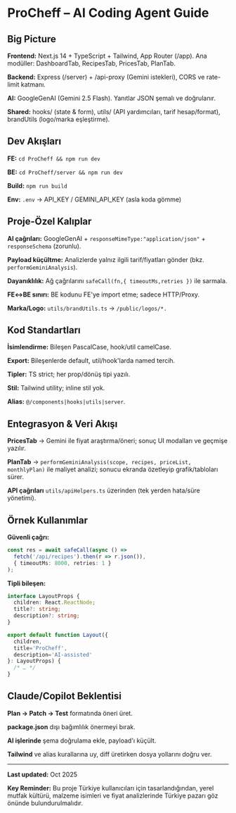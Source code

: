 # ProCheff – AI Coding Agent Guide

## Big Picture

**Frontend:** Next.js 14 + TypeScript + Tailwind, App Router (/app). Ana modüller: DashboardTab, RecipesTab, PricesTab, PlanTab.

**Backend:** Express (/server) + /api-proxy (Gemini istekleri), CORS ve rate-limit katmanı.

**AI:** GoogleGenAI (Gemini 2.5 Flash). Yanıtlar JSON şemalı ve doğrulanır.

**Shared:** hooks/ (state & form), utils/ (API yardımcıları, tarif hesap/format), brandUtils (logo/marka eşleştirme).

## Dev Akışları

**FE:** `cd ProCheff && npm run dev`

**BE:** `cd ProCheff/server && npm run dev`

**Build:** `npm run build`

**Env:** `.env` → API_KEY / GEMINI_API_KEY (asla koda gömme)

## Proje-Özel Kalıplar

**AI çağrıları:** GoogleGenAI + `responseMimeType:"application/json"` + `responseSchema` (zorunlu).

**Payload küçültme:** Analizlerde yalnız ilgili tarif/fiyatları gönder (bkz. `performGeminiAnalysis`).

**Dayanıklılık:** Ağ çağrılarını `safeCall(fn,{ timeoutMs,retries })` ile sarmala.

**FE↔BE sınırı:** BE kodunu FE'ye import etme; sadece HTTP/Proxy.

**Marka/Logo:** `utils/brandUtils.ts` → `/public/logos/*.`

## Kod Standartları

**İsimlendirme:** Bileşen PascalCase, hook/util camelCase.

**Export:** Bileşenlerde default, util/hook'larda named tercih.

**Tipler:** TS strict; her prop/dönüş tipi yazılı.

**Stil:** Tailwind utility; inline stil yok.

**Alias:** `@/components|hooks|utils|server`.

## Entegrasyon & Veri Akışı

**PricesTab** → Gemini ile fiyat araştırma/öneri; sonuç UI modalları ve geçmişe yazılır.

**PlanTab** → `performGeminiAnalysis(scope, recipes, priceList, monthlyPlan)` ile maliyet analizi; sonucu ekranda özetleyip grafik/tabloları sürer.

**API çağrıları** `utils/apiHelpers.ts` üzerinden (tek yerden hata/süre yönetimi).

## Örnek Kullanımlar

**Güvenli çağrı:**
```typescript
const res = await safeCall(async () => 
  fetch('/api/recipes').then(r => r.json()), 
  { timeoutMs: 8000, retries: 1 }
);
```

**Tipli bileşen:**
```typescript
interface LayoutProps { 
  children: React.ReactNode; 
  title?: string; 
  description?: string; 
}

export default function Layout({ 
  children, 
  title='ProCheff', 
  description='AI-assisted' 
}: LayoutProps) { 
  /* … */ 
}
```

## Claude/Copilot Beklentisi

**Plan → Patch → Test** formatında öneri üret.

**package.json** dışı bağımlılık önermeyi bırak.

**AI işlerinde** şema doğrulama ekle, payload'ı küçült.

**Tailwind** ve alias kurallarına uy, diff üretirken dosya yollarını doğru ver.

---

**Last updated:** Oct 2025

**Key Reminder:** Bu proje Türkiye kullanıcıları için tasarlandığından, yerel mutfak kültürü, malzeme isimleri ve fiyat analizlerinde Türkiye pazarı göz önünde bulundurulmalıdır.
